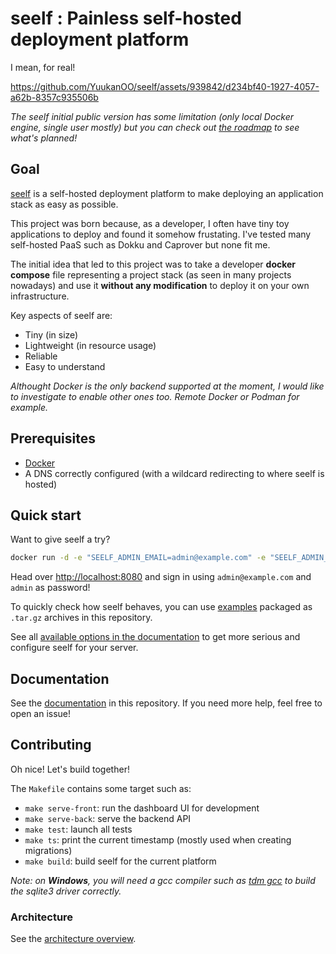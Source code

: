 # seelf : Painless self-hosted deployment platform

I mean, for real!

https://github.com/YuukanOO/seelf/assets/939842/d234bf40-1927-4057-a62b-8357c935506b

_The seelf initial public version has some limitation (only local Docker engine, single user mostly) but you can check out [the roadmap](https://github.com/YuukanOO/seelf/milestone/1) to see what's planned!_

## Goal

[seelf](https://github.com/YuukanOO/seelf) is a self-hosted deployment platform to make deploying an application stack as easy as possible.

This project was born because, as a developer, I often have tiny toy applications to deploy and found it somehow frustating. I've tested many self-hosted PaaS such as Dokku and Caprover but none fit me.

The initial idea that led to this project was to take a developer **docker compose** file representing a project stack (as seen in many projects nowadays) and use it **without any modification** to deploy it on your own infrastructure.

Key aspects of seelf are:

- Tiny (in size)
- Lightweight (in resource usage)
- Reliable
- Easy to understand

_Althought Docker is the only backend supported at the moment, I would like to investigate to enable other ones too. Remote Docker or Podman for example._

## Prerequisites

- [Docker](https://docs.docker.com/get-docker/)
- A DNS correctly configured (with a wildcard redirecting to where seelf is hosted)

## Quick start

Want to give seelf a try?

```bash
docker run -d -e "SEELF_ADMIN_EMAIL=admin@example.com" -e "SEELF_ADMIN_PASSWORD=admin" -v "/var/run/docker.sock:/var/run/docker.sock" -v "seelfdata:/seelf/data" -p "8080:8080" yuukanoo/seelf
```

Head over [http://localhost:8080](http://localhost:8080) and sign in using `admin@example.com` and `admin` as password!

To quickly check how seelf behaves, you can use [examples](examples/README.md) packaged as `.tar.gz` archives in this repository.

See all [available options in the documentation](DOCUMENTATION.md#installation) to get more serious and configure seelf for your server.

## Documentation

See the [documentation](DOCUMENTATION.md) in this repository. If you need more help, feel free to open an issue!

## Contributing

Oh nice! Let's build together!

The `Makefile` contains some target such as:

- `make serve-front`: run the dashboard UI for development
- `make serve-back`: serve the backend API
- `make test`: launch all tests
- `make ts`: print the current timestamp (mostly used when creating migrations)
- `make build`: build seelf for the current platform

_Note: on **Windows**, you will need a gcc compiler such as [tdm gcc](https://jmeubank.github.io/tdm-gcc/) to build the sqlite3 driver correctly._

### Architecture

See the [architecture overview](ARCHITECTURE.md).
